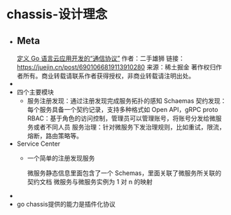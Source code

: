 # chassis-设计理念
- ## Meta 
  [定义 Go 语言云应用开发的“通信协议”](https://juejin.cn/post/6901066819113910280)
  作者：二手雄狮
  链接：https://juejin.cn/post/6901066819113910280
  来源：稀土掘金
  著作权归作者所有。商业转载请联系作者获得授权，非商业转载请注明出处。
-
- 四个主要模块
	- 服务注册发现：通过注册发现完成服务拓扑的感知
	  Schaemas 契约发现：每个服务具备一个契约记录，支持多种格式如 Open API，gRPC proto
	  RBAC：基于角色的访问控制，管理员可以管理账号，将账号分发给微服务或者不同人员
	  服务治理：针对微服务下发治理规则，比如重试，限流，熔断，路由策略等。
- Service Center
	- 一个简单的注册发现服务 
	  
	  微服务静态信息里面包含了一个 Schemas，里面关联了微服务所关联的契约文档
	  微服务与微服务实例为 1 对 n 的映射
-
- go chassis提供的能力是插件化协议